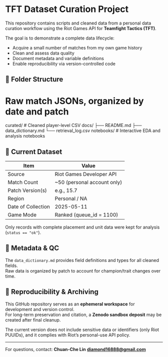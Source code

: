 # TFT Dataset Curation Project

This repository contains scripts and cleaned data from a personal data curation workflow using the Riot Games API for **Teamfight Tactics (TFT)**.

The goal is to demonstrate a complete data lifecycle:
- Acquire a small number of matches from my own game history
- Clean and assess data quality
- Document metadata and variable definitions
- Enable reproducibility via version-controlled code

## 📁 Folder Structure
# Raw match JSONs, organized by date and patch
curated/ # Cleaned player-level CSV
docs/
├── README.md
├── data_dictionary.md
└── retrieval_log.csv
notebooks/ # Interactive EDA and analysis notebooks


## 📌 Current Dataset

| Item                | Value                                  |
|---------------------|----------------------------------------|
| Source              | Riot Games Developer API               |
| Match Count         | ~50 (personal account only)            |
| Patch Version(s)    | e.g., 15.7                              |
| Region              | Personal / NA                          |
| Date of Collection  | 2025-05-11                             |
| Game Mode           | Ranked (queue_id = 1100)               |

Only records with complete placement and unit data were kept for analysis (`status == "ok"`).

## 🧾 Metadata & QC

The `data_dictionary.md` provides field definitions and types for all cleaned fields.  
Raw data is organized by patch to account for champion/trait changes over time.

## 🔁 Reproducibility & Archiving

This GitHub repository serves as an **ephemeral workspace** for development and version control.  
For long-term preservation and citation, a **Zenodo sandbox deposit** may be created after final cleanup.

The current version does not include sensitive data or identifiers (only Riot PUUIDs), and it complies with Riot’s personal-use API policy.

---

For questions, contact: **Chuan-Che Lin** **diamond16888@gmail.com**
